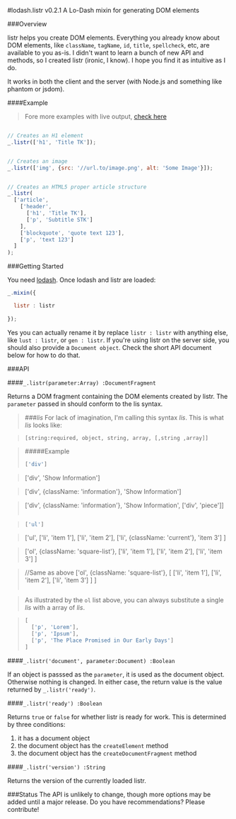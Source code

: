 #lodash.listr v0.2.1
A Lo-Dash mixin for generating DOM elements

###Overview

listr helps you create DOM elements. Everything you already know about DOM elements, like `className`, `tagName`, `id`, `title`, `spellcheck`, etc, are available to you as-is. I didn't want to learn a bunch of new API and methods, so I created listr (ironic, I know). I hope you find it as intuitive as I do.

It works in both the client and the server (with Node.js and something like phantom or jsdom).

####Example
> Fore more examples with live output, [check here](//gnayrr.github.io/listr "listr Page")

```js

// Creates an H1 element
_.listr(['h1', 'Title TK']);


// Creates an image
_.listr(['img', {src: '//url.to/image.png', alt: 'Some Image'}]);


// Creates an HTML5 proper article structure
_.listr(
  ['article',
    ['header',
      ['h1', 'Title TK'],
      ['p', 'Subtitle STK']
    ],
    ['blockquote', 'quote text 123'],
    ['p', 'text 123']
  ]
);

```

###Getting Started

You need [lodash](http://lodash.com "lodash.com"). Once lodash and listr are loaded:

```js
_.mixin({

  listr : listr
  
});
```

Yes you can actually rename it by replace `listr : listr` with anything else, like `lust : listr`, or `gen : listr`. If you're using listr on the server side, you should also provide a `Document object`. Check the short API document below for how to do that.

###API

####`_.listr(parameter:Array) :DocumentFragment`

Returns a DOM fragment containing the DOM elements created by listr. The `parameter` passed in should conform to the lis syntax.

> ###*lis*
> For lack of imagination, I'm calling this syntax *lis*. This is what *lis* looks like:

> `[string:required, object, string, array, [,string ,array]]`

> #####Example
> ```js
> ['div']

> ['div', 'Show Information']

> ['div', {className: 'information'}, 'Show Information']

> ['div', {className: 'information'}, 'Show Information', ['div', 'piece']]
> ````

> ```js
> ['ul']

> ['ul',
>   ['li', 'item 1'],
>   ['li', 'item 2'],
>   ['li', {className: 'current'}, 'item 3']
> ]

> ['ol', {className: 'square-list'},
>   ['li', 'item 1'],
>   ['li', 'item 2'],
>   ['li', 'item 3']
> ]

> //Same as above
> ['ol', {className: 'square-list'},
>   [
>     ['li', 'item 1'],
>     ['li', 'item 2'],
>     ['li', 'item 3']
>   ]
> ]
> ````

> As illustrated by the `ol` list above, you can always substitute a single *lis* with a array of *lis*.

> ```js
> [
>   ['p', 'Lorem'],
>   ['p', 'Ipsum'],
>   ['p', 'The Place Promised in Our Early Days']
> ]
> ````
> 


####`_.listr('document', parameter:Document) :Boolean`

If an object is passsed as the `parameter`, it is used as the document object. Otherwise nothing is changed. In either case, the return value is the value returned by `_.listr('ready')`.

####`_.listr('ready') :Boolean`

Returns `true` or `false` for whether listr is ready for work. This is determined by three conditions:

1. it has a document object
2. the document object has the `createElement` method
3. the document object has the `createDocumentFragment` method

####`_.listr('version') :String`

Returns the version of the currently loaded listr.

###Status
The API is unlikely to change, though more options may be added until a major release. Do you have recommendations? Please contribute!


